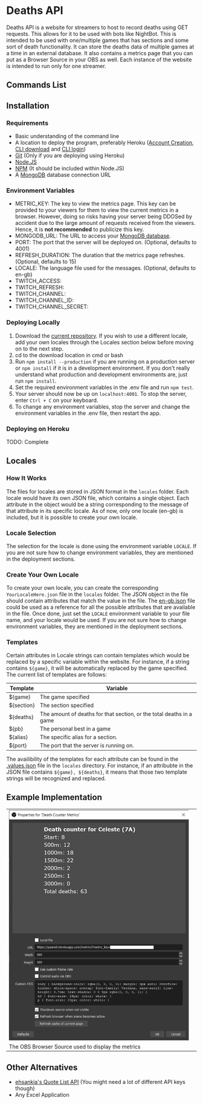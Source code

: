 # Deaths API

Deaths API is a website for streamers to host to record deaths using GET requests. This allows for it to be used with bots like NightBot. This is intended to be used with one/multiple games that has sections and some sort of death functionality. It can store the deaths data of multiple games at a time in an external database. It also contains a metrics page that you can put as a Browser Source in your OBS as well. Each instance of the website is intended to run only for one streamer.

## Commands List

## Installation

### Requirements

* Basic understanding of the command line
* A location to deploy the program, preferably Heroku ([Account Creation](https://signup.heroku.com/node), [CLI download](https://devcenter.heroku.com/articles/heroku-cli#download-and-install) and [CLI login](https://devcenter.heroku.com/articles/heroku-cli#getting-started))
* [Git](https://git-scm.com/downloads) (Only if you are deploying using Heroku)
* [Node.JS](https://nodejs.org/en/download/)
* [NPM](https://www.npmjs.com/get-npm) (It should be included within Node.JS)
* A [MongoDB](https://docs.atlas.mongodb.com/getting-started/) database connection URL

### Environment Variables

* METRIC_KEY: The key to view the metrics page. This key can be provided to your viewers for them to view the current metrics in a browser. However, doing so risks having your server being DDOSed by accident due to the large amount of requests received from the viewers. Hence, it is **not recommended** to publicize this key.
* MONGODB_URL: The URL to access your [MongoDB database](https://docs.atlas.mongodb.com/getting-started/).
* PORT: The port that the server will be deployed on. (Optional, defaults to 4001)
* REFRESH_DURATION: The duration that the metrics page refreshes. (Optional, defaults to 15)
* LOCALE: The language file used for the messages. (Optional, defaults to en-gb)
* TWITCH_ACCESS:
* TWITCH_REFRESH:
* TWITCH_CHANNEL:
* TWITCH_CHANNEL_ID:
* TWITCH_CHANNEL_SECRET:

### Deploying Locally

1. Download the [current repository](https://github.com/paxriel/deaths-api/archive/master.zip). If you wish to use a different locale, add your own locales through the Locales section below before moving on to the next step.
2. cd to the download location in cmd or bash
3. Run `npm install --production` if you are running on a production server or `npm install` if it is in a development environment. If you don't really understand what production and development environments are, just run `npm install`.
4. Set the required environment variables in the .env file and run `npm test`.
5. Your server should now be up on `localhost:4001`. To stop the server, enter `Ctrl + C` on your keyboard.
6. To change any environment variables, stop the server and change the environment variables in the .env file, then restart the app.

### Deploying on Heroku

TODO: Complete

## Locales

### How It Works

The files for locales are stored in JSON format in the `locales` folder. Each locale would have its own JSON file, which contains a single object. Each attribute in the object would be a string corresponding to the message of that attribute in its specific locale. As of now, only one locale (en-gb) is included, but it is possible to create your own locale.

### Locale Selection

The selection for the locale is done using the environment variable `LOCALE`. If you are not sure how to change environment variables, they are mentioned in the deployment sections.

### Create Your Own Locale

To create your own locale, you can create the corresponding `YourLocaleHere.json` file in the `locales` folder. The JSON object in the file should contain attributes that match the value in the file. The [en-gb.json](./locales/en-gb.json) file could be used as a reference for all the possible attributes that are available in the file. Once done, just set the `LOCALE` environment variable to your file name, and your locale would be used. If you are not sure how to change environment variables, they are mentioned in the deployment sections.

### Templates

Certain attributes in Locale strings can contain templates which would be replaced by a specific variable within the website. For instance, if a string contains `${game}`, it will be automatically replaced by the game specified. The current list of templates are follows:

| Template | Variable |
|-|-|
| ${game} | The game specified |
| ${section} | The section specified |
| ${deaths} | The amount of deaths for that section, or the total deaths in a game |
| ${pb} | The personal best in a game |
| ${alias} | The specific alias for a section. |
| ${port} | The port that the server is running on. |

The availibility of the templates for each attribute can be found in the [.values.json](./locales/.values.json) file in the `locales` directory. For instance, if an attribubte in the JSON file contains `${game}, ${deaths}`, it means that those two template strings will be recognized and replaced.

## Example Implementation

| | |
|-|-|
| ![The OBS Browser Source used to display the metrics](./obs_source.png) | |
| The OBS Browser Source used to display the metrics| |

## Other Alternatives

* [ehsankia's Quote List API](https://community.nightdev.com/t/customapi-quote-system/7871) (You might need a lot of different API keys though)
* Any Excel Application
